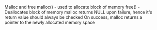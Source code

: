 Malloc and free
malloc() - used to allocate block of memory
free() - Deallocates block of memory
malloc returns NULL upon failure, hence it's return value should always be checked
On success, malloc returns a pointer to the newly allocated memory space
